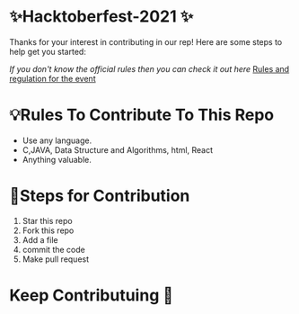 #  ✨Hacktoberfest-2021 ✨
Thanks for your interest in contributing in our rep! Here are some steps to help get you started:

*If you don't know the official rules then you can check it out here*
[Rules and regulation for the event](https://hacktoberfest.digitalocean.com/)


# 💡Rules To Contribute To This Repo

- Use any language.
- C,JAVA, Data Structure and Algorithms, html, React
- Anything valuable.

# 🔘Steps for Contribution
1. Star this repo
2. Fork this repo
3. Add a file
4. commit the code
5. Make pull request


# Keep Contributuing 🚀
